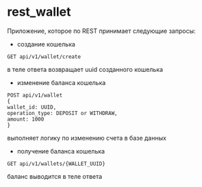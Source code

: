 # rest_wallet

Приложение, которое по REST принимает следующие запросы:

- создание кошелька
```
GET api/v1/wallet/create
```
в теле ответа возвращает uuid созданного кошелька

- изменение баланса кошелька
```
POST api/v1/wallet
{
wallet_id: UUID,
operation_type: DEPOSIT or WITHDRAW,
amount: 1000
}
```
выполняет логику по изменению счета в базе данных

- получение баланса кошелька
```
GET api/v1/wallets/{WALLET_UUID}
```
баланс выводится в теле ответа
